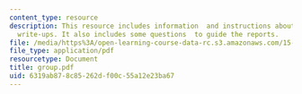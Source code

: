 ```yaml
---
content_type: resource
description: This resource includes information  and instructions about three case
  write-ups. It also includes some questions  to guide the reports.
file: /media/https%3A/open-learning-course-data-rc.s3.amazonaws.com/15-810-marketing-management-fall-2004/6319ab878c85262df00c55a12e23ba67_group.pdf
file_type: application/pdf
resourcetype: Document
title: group.pdf
uid: 6319ab87-8c85-262d-f00c-55a12e23ba67
---
```


